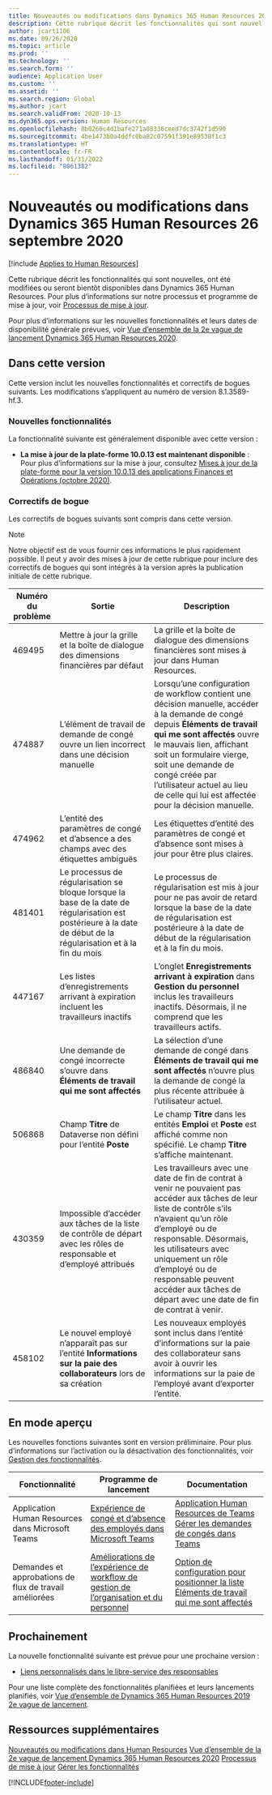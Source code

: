 ```yaml
---
title: Nouveautés ou modifications dans Dynamics 365 Human Resources 26 septembre 2020
description: Cette rubrique décrit les fonctionnalités qui sont nouvelles ou ont été modifiées dans Microsoft Dynamics 365 Human Resources pour le 26 septembre 2020.
author: jcart1106
ms.date: 09/26/2020
ms.topic: article
ms.prod: ''
ms.technology: ''
ms.search.form: ''
audience: Application User
ms.custom: ''
ms.assetid: ''
ms.search.region: Global
ms.author: jcart
ms.search.validFrom: 2020-10-13
ms.dyn365.ops.version: Human Resources
ms.openlocfilehash: 8b0260c4d1bafe271a08336ceed7dc3742f1d590
ms.sourcegitcommit: 4be1473b0a4ddfc0ba82c07591f391e89538f1c3
ms.translationtype: HT
ms.contentlocale: fr-FR
ms.lasthandoff: 01/31/2022
ms.locfileid: "8061382"
---
```

# <a name="whats-new-or-changed-in-dynamics-365-human-resources-september-26-2020"></a>Nouveautés ou modifications dans Dynamics 365 Human Resources 26 septembre 2020

[!include [Applies to Human Resources](../includes/applies-to-hr.md)]



Cette rubrique décrit les fonctionnalités qui sont nouvelles, ont été modifiées ou seront bientôt disponibles dans Dynamics 365 Human Resources. Pour plus d’informations sur notre processus et programme de mise à jour, voir [Processus de mise à jour](hr-admin-setup-update-process.md).

Pour plus d’informations sur les nouvelles fonctionnalités et leurs dates de disponibilité générale prévues, voir [Vue d’ensemble de la 2e vague de lancement Dynamics 365 Human Resources 2020](/dynamics365-release-plan/2020wave2/human-resources/dynamics365-human-resources/).

## <a name="in-this-release"></a>Dans cette version

Cette version inclut les nouvelles fonctionnalités et correctifs de bogues suivants. Les modifications s’appliquent au numéro de version 8.1.3589-hf.3.

### <a name="new-features"></a>Nouvelles fonctionnalités

La fonctionnalité suivante est généralement disponible avec cette version :

- **La mise à jour de la plate-forme 10.0.13 est maintenant disponible** : Pour plus d’informations sur la mise à jour, consultez [Mises à jour de la plate-forme pour la version 10.0.13 des applications Finances et Opérations (octobre 2020)](../fin-ops-core/dev-itpro/get-started/whats-new-platform-updates-10-0-13.md).

### <a name="bug-fixes"></a>Correctifs de bogue

Les correctifs de bogues suivants sont compris dans cette version.

> [!NOTE]
> Notre objectif est de vous fournir ces informations le plus rapidement possible. Il peut y avoir des mises à jour de cette rubrique pour inclure des correctifs de bogues qui sont intégrés à la version après la publication initiale de cette rubrique.

| Numéro du problème | Sortie | Description |
| --- | --- | --- |
| 469495 | Mettre à jour la grille et la boîte de dialogue des dimensions financières par défaut | La grille et la boîte de dialogue des dimensions financières sont mises à jour dans Human Resources. |
| 474887 | L’élément de travail de demande de congé ouvre un lien incorrect dans une décision manuelle | Lorsqu’une configuration de workflow contient une décision manuelle, accéder à la demande de congé depuis **Éléments de travail qui me sont affectés** ouvre le mauvais lien, affichant soit un formulaire vierge, soit une demande de congé créée par l’utilisateur actuel au lieu de celle qui lui est affectée pour la décision manuelle. |
| 474962 | L’entité des paramètres de congé et d’absence a des champs avec des étiquettes ambiguës | Les étiquettes d’entité des paramètres de congé et d’absence sont mises à jour pour être plus claires. |
| 481401 | Le processus de régularisation se bloque lorsque la base de la date de régularisation est postérieure à la date de début de la régularisation et à la fin du mois | Le processus de régularisation est mis à jour pour ne pas avoir de retard lorsque la base de la date de régularisation est postérieure à la date de début de la régularisation et à la fin du mois. |
| 447167 | Les listes d’enregistrements arrivant à expiration incluent les travailleurs inactifs | L’onglet **Enregistrements arrivant à expiration** dans **Gestion du personnel** inclus les travailleurs inactifs. Désormais, il ne comprend que les travailleurs actifs. |
| 486840 | Une demande de congé incorrecte s’ouvre dans **Éléments de travail qui me sont affectés** | La sélection d’une demande de congé dans **Éléments de travail qui me sont affectés** n’ouvre plus la demande de congé la plus récente attribuée à l’utilisateur actuel. |
| 506868 | Champ **Titre** de Dataverse non défini pour l’entité **Poste** | Le champ **Titre** dans les entités **Emploi** et **Poste** est affiché comme non spécifié. Le champ **Titre** s’affiche maintenant. |
| 430359 | Impossible d’accéder aux tâches de la liste de contrôle de départ avec les rôles de responsable et d’employé attribués | Les travailleurs avec une date de fin de contrat à venir ne pouvaient pas accéder aux tâches de leur liste de contrôle s’ils n’avaient qu’un rôle d’employé ou de responsable. Désormais, les utilisateurs avec uniquement un rôle d’employé ou de responsable peuvent accéder aux tâches de départ avec une date de fin de contrat à venir. |
| 458102 | Le nouvel employé n’apparaît pas sur l’entité **Informations sur la paie des collaborateurs** lors de sa création | Les nouveaux employés sont inclus dans l’entité d’informations sur la paie des collaborateur sans avoir à ouvrir les informations sur la paie de l’employé avant d’exporter l’entité. |

## <a name="in-preview"></a>En mode aperçu

Les nouvelles fonctions suivantes sont en version préliminaire. Pour plus d’informations sur l’activation ou la désactivation des fonctionnalités, voir [Gestion des fonctionnalités](hr-admin-manage-features.md).

| Fonctionnalité | Programme de lancement | Documentation |
| --- | --- | --- |
| Application Human Resources dans Microsoft Teams | [Expérience de congé et d’absence des employés dans Microsoft Teams](/dynamics365-release-plan/2020wave1/dynamics365-human-resources/employee-leave-absence-experience-teams) | [Application Human Resources de Teams](./hr-admin-teams-leave-app.md)<br>[Gérer les demandes de congés dans Teams](hr-teams-leave-app.md) |
| Demandes et approbations de flux de travail améliorées | [Améliorations de l’expérience de workflow de gestion de l’organisation et du personnel](/dynamics365-release-plan/2020wave2/human-resources/dynamics365-human-resources/organization-personnel-management-workflow-experience-enhancements) | [Option de configuration pour positionner la liste Éléments de travail qui me sont affectés](./hr-whats-new-2020-09-03.md#configuration-option-to-position-work-items-assigned-to-me-list-477004) |

## <a name="coming-soon"></a>Prochainement

La nouvelle fonctionnalité suivante est prévue pour une prochaine version :

- [Liens personnalisés dans le libre-service des responsables](/dynamics365-release-plan/2020wave2/human-resources/dynamics365-human-resources/custom-links-manager-self-service)

Pour une liste complète des fonctionnalités planifiées et leurs lancements planifiés, voir [Vue d’ensemble de Dynamics 365 Human Resources 2019 2e vague de lancement](/dynamics365-release-plan/2019wave2/dynamics365-human-resources/).

## <a name="additional-resources"></a>Ressources supplémentaires

[Nouveautés ou modifications dans Human Resources](hr-admin-whats-new.md)
[Vue d’ensemble de la 2e vague de lancement Dynamics 365 Human Resources 2020](/dynamics365-release-plan/2020wave2/human-resources/dynamics365-human-resources/)
[Processus de mise à jour](hr-admin-setup-update-process.md)
[Gérer les fonctionnalités](hr-admin-manage-features.md)


[!INCLUDE[footer-include](../includes/footer-banner.md)]